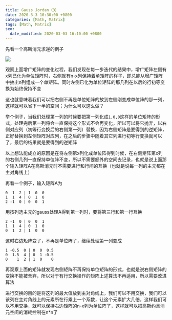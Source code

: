 ```yaml
---
title: Gauss Jordan（3）
date: 2020-3-3 10:30:00 +0800
categories: [Math, Matrix]
tags: [Math, Matrix]
seo:
  date_modified: 2020-03-03 16:10:00 +0800
---
```


先看一个高斯消元求逆的例子

![](https://images2015.cnblogs.com/blog/103496/201605/103496-20160508212008530-1257157180.png)

观察上面增广矩阵的变化过程，我们发现在每一步迭代的结果中，增广矩阵左侧有x列已化为单位矩阵时，右侧就有n-x列保持着单矩阵的样子，即总能从增广矩阵中抽出n列组成一个单矩阵。同时左侧已化为单位矩阵的那几列在以后的行初等变换为始终保持不变

这也就意味着我们可以把右侧不再是单位矩阵的放到左侧刚变成单位阵的那一列，这样就可以省下一半的空间；为什么可以这么做？

举个例子，当我们处理第一列的时候要把第一列化成```1,0,0```这样的单位矩阵的形式，处理完后第一列将会一直保持这个形式不会再变化，所以可以将它抛弃，以右侧对应列（初等行变换后的右侧第一列）替换，因为右侧矩阵是要得到的逆矩阵，正好替换到左侧矩阵对应列，在之后的步骤中随着其它列进行初等行变换就可以了，最后的结果就是要得到的逆矩阵

以上想法能成立的原因是在将左侧第x列化成单位阵得到时候，在右侧矩阵第x列的右侧几列一直保持单位阵不变，所以不需要额外的空间去记录，也就是说上面那个输入矩阵A在高斯消元时不需要进行和行间的互换（也就是说每一列的主元都在主对角线上）

再看一个例子，输入矩阵A为

```
0  1  2 | 1  0  0
1  1  4 | 0  1  0
2 -1  0 | 0  0  1
```

用按列选主元的gauss处理A得到第一列时，要将第三行和第一行互换

```
2 -1  0 | 0  0  1
1  1  4 | 0  1  0
0  1  2 | 1  0  0
```

这时右边矩阵变了，不再是单位阵了，继续处理第一列变成

```
1 -0.5  0 | 0  0  0.5
0  1.5  4 | 0  1 -0.5
0    1  2 | 1  0    0
```

再观察上面的矩阵就发现右侧矩阵不再保持单位矩阵的形式，也就是说右侧矩阵的变换不能被舍弃，所以对于有行交换操作的矩阵上述算法不再适用，所以需要改进算法

进行交换的目的是将这列的最大值放到主对角线上，我们可以不用交换，我们可以该列在主对角线上的元素所在行乘上一个系数，让这个元素扩大几倍，这样我们可以不用交换，就可以保持右边矩阵的n-x列为单位阵了，这样就可以把高斯约旦消元空间的消耗控制在n*n了
